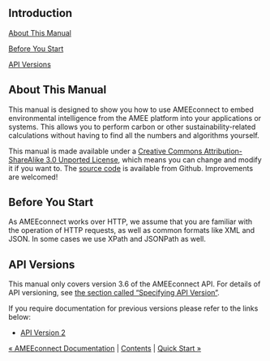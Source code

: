 Introduction
------------

[About This Manual](introduction.md#about)

[Before You Start](introduction.md#before-you-start)

[API Versions](introduction.md#api-versions)

About This Manual
-----------------

This manual is designed to show you how to use AMEEconnect to embed
environmental intelligence from the AMEE platform into your applications or systems. This allows you to perform carbon or other
sustainability-related calculations without having to find all the
numbers and algorithms yourself.

This manual is made available under a [Creative Commons
Attribution-ShareAlike 3.0 Unported License](http://creativecommons.org/licenses/by-sa/3.0/), which means you can change and modify it if you want to. The [source code](http://github.com/AMEE/api-documentation) is available from Github. Improvements are welcomed!

Before You Start
----------------

As AMEEconnect works over HTTP, we assume that you are familiar with the operation of HTTP requests, as well as common formats like XML and JSON.
In some cases we use XPath and JSONPath as well.

API Versions
------------

This manual only covers version 3.6 of the AMEEconnect API. For details of API versioning, see [the section called “Specifying API
Version”](advanced.md#specifying-api-versions "Specifying API Version").

If you require documentation for previous versions please refer to the
links below:

-   [API Version 2](https://github.com/AMEE/api-documentation/tree/v2-maintenance)



[« AMEEconnect Documentation](index.md) | [Contents](index.md) | [Quick Start »](quickstart.md)

